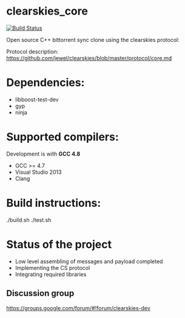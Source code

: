 clearskies_core
===============

[![Build Status](https://travis-ci.org/larroy/clearskies_core.png?branch=master)](https://travis-ci.org/larroy/clearskies_core)

Open source C++ bittorrent sync clone using the clearskies protocol:

Protocol description: https://github.com/jewel/clearskies/blob/master/protocol/core.md

# Dependencies:

* libboost-test-dev
* gyp
* ninja

# Supported compilers:

Development is with **GCC 4.8**

* GCC >= 4.7
* Visual Studio 2013
* Clang

# Build instructions:

./build.sh
./test.sh

# Status of the project

- Low level assembling of messages and payload completed
- Implementing the CS protocol
- Integrating required libraries


## Discussion group

https://groups.google.com/forum/#!forum/clearskies-dev



